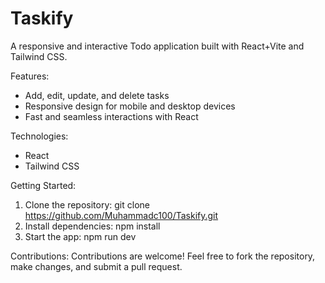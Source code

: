 # Taskify

A responsive and interactive Todo application built with React+Vite and Tailwind CSS.

Features:
- Add, edit, update, and delete tasks
- Responsive design for mobile and desktop devices
- Fast and seamless interactions with React

Technologies:
- React
- Tailwind CSS

Getting Started:
1. Clone the repository: git clone https://github.com/Muhammadc100/Taskify.git
2. Install dependencies: npm install
3. Start the app: npm run dev

Contributions:
Contributions are welcome! Feel free to fork the repository, make changes, and submit a pull request.
